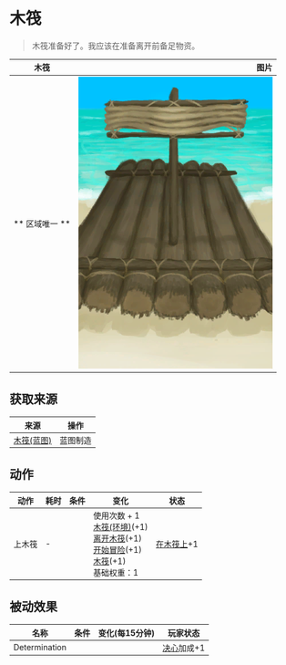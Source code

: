 # 木筏  
> 木筏准备好了。我应该在准备离开前备足物资。  
  
  木筏  |   图片   
 ----  |  ----:   
 ** 区域唯一 **  |  ![](Sprite/Raft.png)   
  
## 获取来源  
来源  |  操作  
----  |  ----  
[木筏(蓝图)](Bp_Raft.md)  |  蓝图制造  
## 动作  
动作  |  耗时  |  条件  |  变化  |  状态  
----  |  ----  |  ----  |  ----  |  ----  
上木筏<br>  |  -  |    |  使用次数 + 1<br>[木筏(环境)](Env_Raft.md)(+1)<br>[离开木筏](RaftExit.md)(+1)<br>[开始冒险](Start_Raft.md)(+1)<br>[木筏](Raft.md)(+1)<br>基础权重：1<br>  |  [在木筏上](OnRaft.md)+1  
## 被动效果  
名称  |  条件  |  变化(每15分钟)  |  玩家状态  
----  |  ----  |  ----  |  ----  
Determination  |    |    |  [决心](Determination.md)加成+1  
